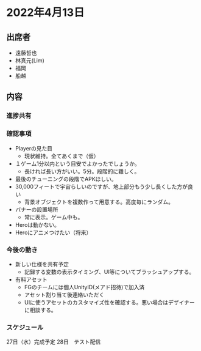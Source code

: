 # 2022年4月13日

## 出席者
- 遠藤哲也
- 林真元(Lim)
- 福岡
- 船越

## 内容
### 進捗共有

### 確認事項
- Playerの見た目
  - 現状維持。全てあくまで（仮）
- １ゲーム1分以内という目安でよかったでしょうか。
  - 長ければ長い方がいい。5分。段階的に難しく。
- 最後のチューニングの段階でAPKほしい。
- 30,000フィートで宇宙らしいのですが、地上部分もう少し長くした方が良い
  - 背景オブジェクトを複数作って用意する。高度毎にランダム。
- バナーの設置場所
  - 常に表示。ゲーム中も。
- Heroは動かない。
- Heroにアニメつけたい（将来）

### 今後の動き
- 新しい仕様を共有予定
  - 記録する変数の表示タイミング、UI等についてブラッシュアップする。
- 有料アセット
  - FGのチームには個人UnityID(メアド招待)で加入済
  - アセット割り当て後連絡いただく
  - UIに使うアセットのカスタマイズ性を確認する。悪い場合はデザイナーに相談する。

### スケジュール
27日（水）完成予定
28日　テスト配信
